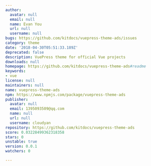 ```yaml
---
author:
  avatar: null
  email: null
  name: Evan You
  url: null
  username: null
bugs: https://github.com/kitdocs/vuepress-theme-ads/issues
category: theme
date: '2018-04-30T05:51:33.189Z'
deprecated: false
description: VuePress theme for official Vue projects
downloads: null
homepage: https://github.com/kitdocs/vuepress-theme-ads#readme
keywords:
- vue
license: null
maintainers: null
name: vuepress-theme-ads
npm: https://www.npmjs.com/package/vuepress-theme-ads
publisher:
  avatar: null
  email: 1395093509@qq.com
  name: null
  url: null
  username: cloudyan
repository: https://github.com/kitdocs/vuepress-theme-ads
score: 0.03228499362318358
stars: 0
unstable: true
version: 0.0.1
watchers: 0

---
```


